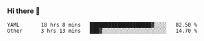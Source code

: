 ### Hi there 👋

<!--
**yeya24/yeya24** is a ✨ _special_ ✨ repository because its `README.md` (this file) appears on your GitHub profile.

Here are some ideas to get you started:

- 🔭 I’m currently working on ...
- 🌱 I’m currently learning ...
- 👯 I’m looking to collaborate on ...
- 🤔 I’m looking for help with ...
- 💬 Ask me about ...
- 📫 How to reach me: ...
- 😄 Pronouns: ...
- ⚡ Fun fact: ...
-->

<!--START_SECTION:waka-->

```text
YAML       18 hrs 8 mins   ████████████████████▓░░░░   82.50 %
Other      3 hrs 13 mins   ███▓░░░░░░░░░░░░░░░░░░░░░   14.70 %
```

<!--END_SECTION:waka-->
